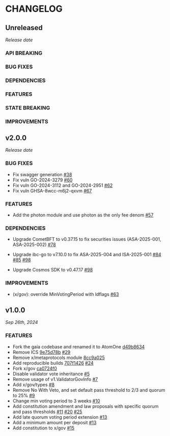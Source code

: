 # CHANGELOG

## Unreleased

*Release date*

### API BREAKING

### BUG FIXES

### DEPENDENCIES

### FEATURES

### STATE BREAKING

### IMPROVEMENTS

## v2.0.0

*Release date*

### BUG FIXES

- Fix swagger generation [#38](https://github.com/atomone-hub/atomone/pull/38)
- Fix vuln GO-2024-3279 [#60](https://github.com/atomone-hub/atomone/pull/60)
- Fix vuln GO-2024-3112 and GO-2024-2951 [#62](https://github.com/atomone-hub/atomone/pull/62)
- Fix vuln GHSA-8wcc-m6j2-qxvm [#67](https://github.com/atomone-hub/atomone/pull/67)

### FEATURES

- Add the photon module and use photon as the only fee denom [#57](https://github.com/atomone-hub/atomone/pull/57)

### DEPENDENCIES

- Upgrade CometBFT to v0.37.15 to fix securities issues (ASA-2025-001, ASA-2025-002) [#78](https://github.com/atomone-hub/atomone/pull/78)
- Upgrade ibc-go to v7.10.0 to fix ASA-2025-004 and ISA-2025-001 [#84](https://github.com/atomone-hub/atomone/pull/84) [#85](https://github.com/atomone-hub/atomone/pull/85) [#98](https://github.com/atomone-hub/atomone/pull/98)

- Upgrade Cosmos SDK to v0.47.17 [#98](https://github.com/atomone-hub/atomone/pull/98)
  
### IMPROVEMENTS

- (x/gov): override MinVotingPeriod with ldflags [#63](https://github.com/atomone-hub/atomone/pull/63)

## v1.0.0

*Sep 26th, 2024*

### FEATURES

- Fork the gaia codebase and renamed it to AtomOne [d49b8634](https://github.com/atomone-hub/atomone/commit/d49b86344c3ee42f5182278601c6ce2bd1eff48e)
- Remove ICS [9e75d78b](https://github.com/atomone-hub/atomone/commit/9e75d78bd6adc490acee869ac98217a1623a9c6d) [#29](https://github.com/atomone-hub/atomone/pull/29)
- Remove x/metaprotocols module [8cc9a025](https://github.com/atomone-hub/atomone/commit/8cc9a02587c96f819d346673e40b4b683f3c0f5b)
- Add reproducible builds [707f1426](https://github.com/atomone-hub/atomone/commit/707f142613794e1fc8dc6371390d003f9245a457) [#24](https://github.com/atomone-hub/atomone/pull/24)
- Fork x/gov [ca0724f0](https://github.com/atomone-hub/atomone/commit/ca0724f036f077ffd3b2efc2a43db2ed98ad885e)
- Disable validator vote inheritance [#5](https://github.com/atomone-hub/atomone/pull/5)
- Remove usage of v1.ValidatorGovInfo [#7](https://github.com/atomone-hub/atomone/pull/7)
- Add x/gov/types [#8](https://github.com/atomone-hub/atomone/pull/8)
- Remove No With Veto, and set default pass threshold to 2/3 and quorum to 25% [#9](https://github.com/atomone-hub/atomone/pull/9)
- Change min voting period to 3 weeks [#10](https://github.com/atomone-hub/atomone/pull/10)
- Add constitution amendment and law proposals with specific quorum and pass thresholds [#11](https://github.com/atomone-hub/atomone/pull/11) [#20](https://github.com/atomone-hub/atomone/pull/20) [#25](https://github.com/atomone-hub/atomone/pull/25)
- Add late quorum voting period extension [#13](https://github.com/atomone-hub/atomone/pull/12)
- Add a minimum amount per deposit [#13](https://github.com/atomone-hub/atomone/pull/13)
- Add constitution to x/gov [#15](https://github.com/atomone-hub/atomone/pull/15)
